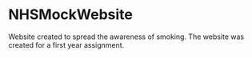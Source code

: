# NHSMockWebsite
Website created to spread the awareness of smoking. The website was created for a first year assignment.
